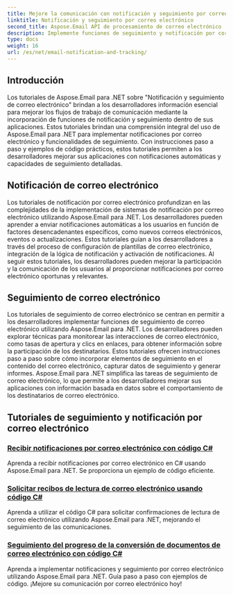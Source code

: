 ```yaml
---
title: Mejore la comunicación con notificación y seguimiento por correo electrónico
linktitle: Notificación y seguimiento por correo electrónico
second_title: Aspose.Email API de procesamiento de correo electrónico .NET
description: Implemente funciones de seguimiento y notificación por correo electrónico utilizando los tutoriales de Aspose.Email para .NET. Automatice las notificaciones y obtenga información sobre las interacciones de los destinatarios de correo electrónico.
type: docs
weight: 16
url: /es/net/email-notification-and-tracking/
---
```


## Introducción

Los tutoriales de Aspose.Email para .NET sobre "Notificación y seguimiento de correo electrónico" brindan a los desarrolladores información esencial para mejorar los flujos de trabajo de comunicación mediante la incorporación de funciones de notificación y seguimiento dentro de sus aplicaciones. Estos tutoriales brindan una comprensión integral del uso de Aspose.Email para .NET para implementar notificaciones por correo electrónico y funcionalidades de seguimiento. Con instrucciones paso a paso y ejemplos de código prácticos, estos tutoriales permiten a los desarrolladores mejorar sus aplicaciones con notificaciones automáticas y capacidades de seguimiento detalladas.

## Notificación de correo electrónico

Los tutoriales de notificación por correo electrónico profundizan en las complejidades de la implementación de sistemas de notificación por correo electrónico utilizando Aspose.Email para .NET. Los desarrolladores pueden aprender a enviar notificaciones automáticas a los usuarios en función de factores desencadenantes específicos, como nuevos correos electrónicos, eventos o actualizaciones. Estos tutoriales guían a los desarrolladores a través del proceso de configuración de plantillas de correo electrónico, integración de la lógica de notificación y activación de notificaciones. Al seguir estos tutoriales, los desarrolladores pueden mejorar la participación y la comunicación de los usuarios al proporcionar notificaciones por correo electrónico oportunas y relevantes.

## Seguimiento de correo electrónico

Los tutoriales de seguimiento de correo electrónico se centran en permitir a los desarrolladores implementar funciones de seguimiento de correo electrónico utilizando Aspose.Email para .NET. Los desarrolladores pueden explorar técnicas para monitorear las interacciones de correo electrónico, como tasas de apertura y clics en enlaces, para obtener información sobre la participación de los destinatarios. Estos tutoriales ofrecen instrucciones paso a paso sobre cómo incorporar elementos de seguimiento en el contenido del correo electrónico, capturar datos de seguimiento y generar informes. Aspose.Email para .NET simplifica las tareas de seguimiento de correo electrónico, lo que permite a los desarrolladores mejorar sus aplicaciones con información basada en datos sobre el comportamiento de los destinatarios de correo electrónico.

## Tutoriales de seguimiento y notificación por correo electrónico
### [Recibir notificaciones por correo electrónico con código C#](./receiving-email-notifications-with-csharp-code/)
Aprenda a recibir notificaciones por correo electrónico en C# usando Aspose.Email para .NET. Se proporciona un ejemplo de código eficiente.
### [Solicitar recibos de lectura de correo electrónico usando código C#](./requesting-email-read-receipts-using-csharp-code/)
Aprenda a utilizar el código C# para solicitar confirmaciones de lectura de correo electrónico utilizando Aspose.Email para .NET, mejorando el seguimiento de las comunicaciones.
### [Seguimiento del progreso de la conversión de documentos de correo electrónico con código C#](./tracking-email-document-conversion-progress-with-csharp-code/)
Aprenda a implementar notificaciones y seguimiento por correo electrónico utilizando Aspose.Email para .NET. Guía paso a paso con ejemplos de código. ¡Mejore su comunicación por correo electrónico hoy!